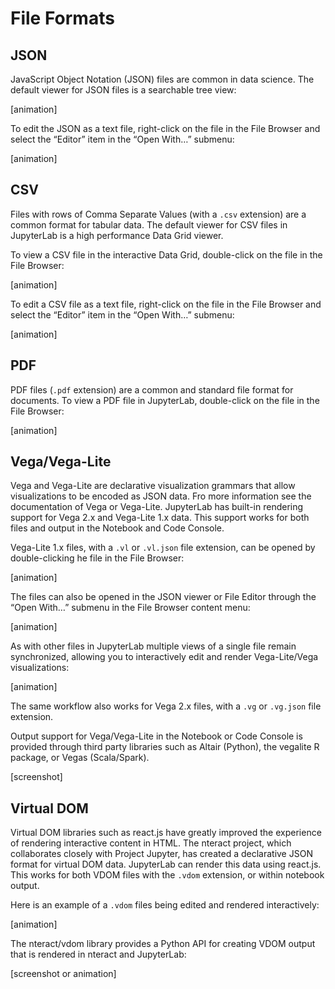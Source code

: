 
# File Formats

## JSON

JavaScript Object Notation (JSON) files are common in data science. The default viewer for JSON files is a searchable tree view:

[animation]

To edit the JSON as a text file, right-click on the file in the File Browser and select the “Editor” item in the “Open With…” submenu:

[animation]

## CSV

Files with rows of Comma Separate Values (with a `.csv` extension) are a common format for tabular data. The default viewer for CSV files in JupyterLab is a high performance Data Grid viewer.

To view a CSV file in the interactive Data Grid, double-click on the file in the File Browser:

[animation]

To edit a CSV file as a text file, right-click on the file in the File Browser and select the “Editor” item in the “Open With…” submenu:

[animation]

## PDF

PDF files (`.pdf` extension) are a common and standard file format for documents. To view a PDF file in JupyterLab, double-click on the file in the File Browser:

[animation]


## Vega/Vega-Lite

Vega and Vega-Lite are declarative visualization grammars that allow visualizations to be encoded as JSON data. Fro more information see the documentation of Vega or Vega-Lite. JupyterLab has built-in rendering support for Vega 2.x and Vega-Lite 1.x data. This support works for both files and output in the Notebook and Code Console.

Vega-Lite 1.x files, with a `.vl` or `.vl.json` file extension, can be opened by double-clicking he file in the File Browser:

[animation]

The files can also be opened in the JSON viewer or File Editor through the “Open With…” submenu in the File Browser content menu:

[animation]

As with other files in JupyterLab multiple views of a single file remain synchronized, allowing you to interactively edit and render Vega-Lite/Vega visualizations:

[animation]

The same workflow also works for Vega 2.x files, with a `.vg` or `.vg.json` file extension.

Output support for Vega/Vega-Lite in the Notebook or Code Console is provided through third party libraries such as Altair (Python), the vegalite R package, or Vegas (Scala/Spark).

[screenshot]

## Virtual DOM

Virtual DOM libraries such as react.js have greatly improved the experience of rendering interactive content in HTML. The nteract project, which collaborates closely with Project Jupyter, has created a declarative JSON format for virtual DOM data. JupyterLab can render this data using react.js. This works for both VDOM files with the `.vdom` extension, or within notebook output.

Here is an example of a `.vdom` files being edited and rendered interactively:

[animation]

The nteract/vdom library provides a Python API for creating VDOM output that is rendered in nteract and JupyterLab:

[screenshot or animation]